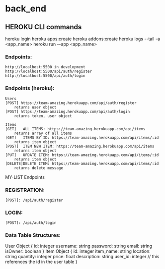 # back_end

## HEROKU CLI commands
heroku login
heroku apps:create
heroku addons:create
heroku logs --tail -a <app_name>
heroku run --app <app_name>

### Endpoints:
    http://localhost:5500 in development
    http://localhost:5500/api/auth/register 
    http://localhost:5500/api/auth/login


### Endpoints (heroku):
    Users
    [POST] https://team-amazing.herokuapp.com/api/auth/register
        returns user object
    [POST] https://team-amazing.herokuapp.com/api/auth/login
        returns token, user object

    Items
    [GET]   ALL ITEMS: https://team-amazing.herokuapp.com/api/items
        returns array of all items
    [GET]   ITEMS BY ID: https://team-amazing.herokuapp.com/api/items/:id
        returns item object
    [POST]  ITEM NEW ITEM: https://team-amazing.herokuapp.com/api/items
        returns item object
    [PUT]   UPDATE ITEM: https://team-amazing.herokuapp.com/api/items/:id
        returns item object
    [DELETE]DELETE ITEM: https://team-amazing.herokuapp.com/api/items/:id
        returns delete message

MY-LIST Endpoints


### REGISTRATION:    
    [POST]: /api/auth/register

### LOGIN:
    [POST]: /api/auth/login


### Data Table Structures: 
User Object
{
  id: integer
  username: string
  password: string 
  email: string
  isOwner: boolean
}
Item Object
{
  id: integer
  item_name: string
  location: string
  quantity: integer
  price: float
  description: string
  user_id: integer // this references the id in the user table
}